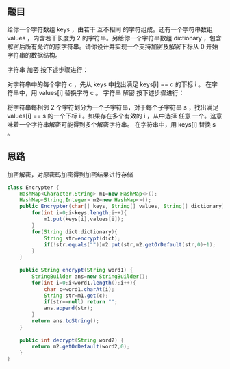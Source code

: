 ## 题目
给你一个字符数组 keys ，由若干 互不相同 的字符组成。还有一个字符串数组 values ，内含若干长度为 2 的字符串。另给你一个字符串数组 dictionary ，包含解密后所有允许的原字符串。请你设计并实现一个支持加密及解密下标从 0 开始字符串的数据结构。

字符串 加密 按下述步骤进行：

对字符串中的每个字符 c ，先从 keys 中找出满足 keys[i] == c 的下标 i 。
在字符串中，用 values[i] 替换字符 c 。
字符串 解密 按下述步骤进行：

将字符串每相邻 2 个字符划分为一个子字符串，对于每个子字符串 s ，找出满足 values[i] == s 的一个下标 i 。如果存在多个有效的 i ，从中选择 任意 一个。这意味着一个字符串解密可能得到多个解密字符串。
在字符串中，用 keys[i] 替换 s 。
## 思路
加密解密，对原密码加密得到加密结果进行存储
```java
class Encrypter {
    HashMap<Character,String> m1=new HashMap<>();
    HashMap<String,Integer> m2=new HashMap<>();
    public Encrypter(char[] keys, String[] values, String[] dictionary) {
        for(int i=0;i<keys.length;i++){
            m1.put(keys[i],values[i]);
        }
        for(String dict:dictionary){
            String str=encrypt(dict);
            if(!str.equals(""))m2.put(str,m2.getOrDefault(str,0)+1);
        }
    }
    
    public String encrypt(String word1) {
        StringBuilder ans=new StringBuilder();
        for(int i=0;i<word1.length();i++){
            char c=word1.charAt(i);
            String str=m1.get(c);
            if(str==null) return "";
            ans.append(str);
        }
        return ans.toString();
    }
    
    public int decrypt(String word2) {
        return m2.getOrDefault(word2,0);
    }
}

```
